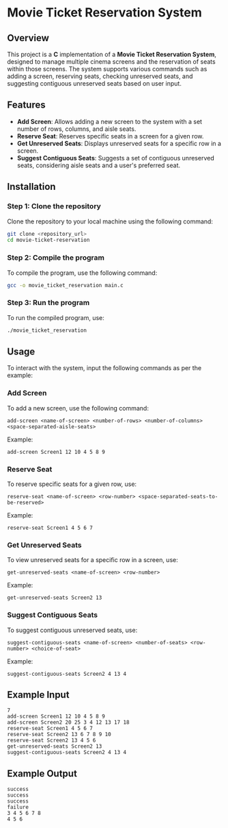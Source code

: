 # Movie Ticket Reservation System

## Overview

This project is a **C** implementation of a **Movie Ticket Reservation System**, designed to manage multiple cinema screens and the reservation of seats within those screens. The system supports various commands such as adding a screen, reserving seats, checking unreserved seats, and suggesting contiguous unreserved seats based on user input.

## Features

- **Add Screen**: Allows adding a new screen to the system with a set number of rows, columns, and aisle seats.
- **Reserve Seat**: Reserves specific seats in a screen for a given row.
- **Get Unreserved Seats**: Displays unreserved seats for a specific row in a screen.
- **Suggest Contiguous Seats**: Suggests a set of contiguous unreserved seats, considering aisle seats and a user's preferred seat.

## Installation

### Step 1: Clone the repository

Clone the repository to your local machine using the following command:

```bash
git clone <repository_url>
cd movie-ticket-reservation
```

### Step 2: Compile the program

To compile the program, use the following command:

```bash
gcc -o movie_ticket_reservation main.c
```

### Step 3: Run the program

To run the compiled program, use:

```bash
./movie_ticket_reservation
```

## Usage

To interact with the system, input the following commands as per the example:

### Add Screen

To add a new screen, use the following command:

```
add-screen <name-of-screen> <number-of-rows> <number-of-columns> <space-separated-aisle-seats>
```

Example:

```
add-screen Screen1 12 10 4 5 8 9
```

### Reserve Seat

To reserve specific seats for a given row, use:

```
reserve-seat <name-of-screen> <row-number> <space-separated-seats-to-be-reserved>
```

Example:

```
reserve-seat Screen1 4 5 6 7
```

### Get Unreserved Seats

To view unreserved seats for a specific row in a screen, use:

```
get-unreserved-seats <name-of-screen> <row-number>
```

Example:

```
get-unreserved-seats Screen2 13
```

### Suggest Contiguous Seats

To suggest contiguous unreserved seats, use:

```
suggest-contiguous-seats <name-of-screen> <number-of-seats> <row-number> <choice-of-seat>
```

Example:

```
suggest-contiguous-seats Screen2 4 13 4
```

## Example Input

```
7
add-screen Screen1 12 10 4 5 8 9
add-screen Screen2 20 25 3 4 12 13 17 18
reserve-seat Screen1 4 5 6 7
reserve-seat Screen2 13 6 7 8 9 10
reserve-seat Screen2 13 4 5 6
get-unreserved-seats Screen2 13
suggest-contiguous-seats Screen2 4 13 4
```

## Example Output

```
success
success
success
failure
3 4 5 6 7 8
4 5 6
```


